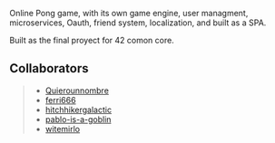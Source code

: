 Online Pong game, with its own game engine, user managment, microservices, Oauth, friend system, localization, and built as a SPA.

Built as the final proyect for 42 comon core.

## Collaborators

> - [Quierounnombre](https://github.com/Quierounnombre)
> - [ferri666](https://github.com/ferri666)
> - [hitchhikergalactic](https://github.com/hitchhikergalactic)
> - [pablo-is-a-goblin](https://github.com/pablo-is-a-goblin)
> - [witemirlo](https://github.com/witemirlo)
